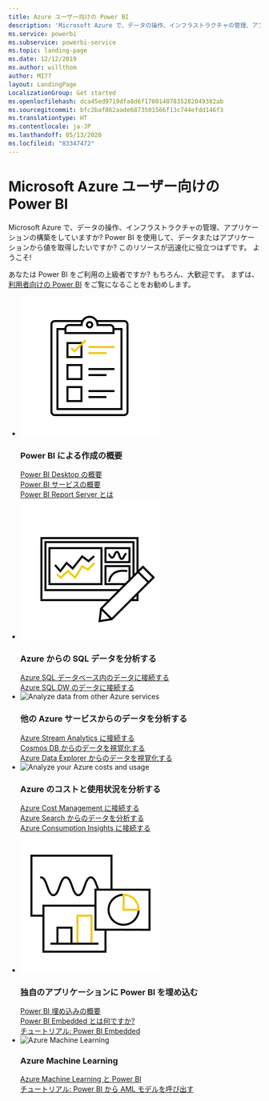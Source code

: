 ```yaml
---
title: Azure ユーザー向けの Power BI
description: 'Microsoft Azure で、データの操作、インフラストラクチャの管理、アプリケーションの構築をしていますか? '
ms.service: powerbi
ms.subservice: powerbi-service
ms.topic: landing-page
ms.date: 12/12/2019
ms.author: willthom
author: MI77
layout: LandingPage
LocalizationGroup: Get started
ms.openlocfilehash: dca45ed9719dfa8d6f17001407835282049382ab
ms.sourcegitcommit: bfc2baf862aade6873501566f13c744efdd146f3
ms.translationtype: HT
ms.contentlocale: ja-JP
ms.lasthandoff: 05/13/2020
ms.locfileid: "83347472"
---
```

# <a name="power-bi-for-microsoft-azure-users"></a>Microsoft Azure ユーザー向けの Power BI 

Microsoft Azure で、データの操作、インフラストラクチャの管理、アプリケーションの構築をしていますか?  Power BI を使用して、データまたはアプリケーションから値を取得したいですか?  このリソースが迅速化に役立つはずです。 ようこそ!

あなたは Power BI をご利用の上級者ですか? もちろん、大歓迎です。 まずは、[利用者向けの Power BI](../consumer/index.yml) をご覧になることをお勧めします。

<ul class="panelContent cardsF"> 
            <li> 
                  <div class="cardSize"> 
                        <div class="cardPadding"> 
                              <div class="card"> 
                                    <div class="cardImageOuter">
                                          <div class="cardImage">
                                                <img alt="Get started creating with Power BI" src="media/power-bi-creator-landing/power-bi-designer-get-started.svg" data-linktype="relative-path">
                                          </div>
                                    </div>
                                    <div class="cardText"> 
                                          <h3>Power BI による作成の概要</h3> 
                                          <p></p>
                                               <a href="../fundamentals/desktop-what-is-desktop.md">Power BI Desktop の概要</a><br/> 
                                               <a href="../fundamentals/power-bi-overview.md">Power BI サービスの概要</a><br/> 
                                               <a href="../report-server/get-started.md">Power BI Report Server とは</a>
                                    </div> 
                              </div> 
                        </div> 
                  </div> 
            </li>
            <li> 
                  <div class="cardSize"> 
                        <div class="cardPadding"> 
                              <div class="card"> 
                                    <div class="cardImageOuter">
                                          <div class="cardImage">
                                                <img alt="Analyze your SQL data from Azure" src="media/power-bi-creator-landing/power-bi-designer-transform-shape-data.svg" data-linktype="relative-path">
                                          </div>
                                    </div>
                                    <div class="cardText"> 
                                          <h3>Azure からの SQL データを分析する</h3> 
                                          <p></p>
                                                <a href="service-azure-sql-database-with-direct-connect.md">Azure SQL データベース内のデータに接続する</a><br/> 
                                                <a href="service-azure-sql-data-warehouse-with-direct-connect.md">Azure SQL DW のデータに接続する</a> 
                                    </div> 
                              </div> 
                        </div> 
                  </div> 
            </li>
            <li> 
                  <div class="cardSize"> 
                        <div class="cardPadding"> 
                              <div class="card"> 
                                    <div class="cardImageOuter">
                                          <div class="cardImage">
                                                <img alt="Analyze data from other Azure services" src="media/power-bi-creator-landing/power-bi-designer-connect-data.svg" data-linktype="relative-path">
                                          </div>
                                    </div>
                                    <div class="cardText"> 
                                          <h3>他の Azure サービスからのデータを分析する</h3> 
                                          <p></p>
                                                <a href="https://docs.microsoft.com/azure/stream-analytics/stream-analytics-power-bi-dashboard">Azure Stream Analytics に接続する</a><br/> 
                                                <a href="https://docs.microsoft.com/azure/cosmos-db/powerbi-visualize">Cosmos DB からのデータを視覚化する</a><br/> 
                                                <a href="https://docs.microsoft.com/azure/data-explorer/visualize-power-bi">Azure Data Explorer からのデータを視覚化する</a>
                                    </div> 
                              </div> 
                        </div> 
                  </div> 
            </li>
            <li> 
                  <div class="cardSize"> 
                        <div class="cardPadding"> 
                              <div class="card"> 
                                    <div class="cardImageOuter">
                                          <div class="cardImage">
                                                <img alt="Analyze your Azure costs and usage" src="media/power-bi-creator-landing/power-bi-designer-licensing.svg" data-linktype="relative-path">
                                          </div>
                                    </div>
                                    <div class="cardText"> 
                                          <h3>Azure のコストと使用状況を分析する</h3> 
                                          <p></p>
                                                <a href="desktop-connect-azure-cost-management.md">Azure Cost Management に接続する</a><br/> 
                                                <a href="service-connect-to-azure-search.md">Azure Search からのデータを分析する</a><br/> 
                                                <a href="desktop-connect-azure-consumption-insights.md">Azure Consumption Insights に接続する</a>
                                    </div> 
                              </div> 
                        </div> 
                  </div> 
            </li>
            <li> 
                  <div class="cardSize"> 
                        <div class="cardPadding"> 
                              <div class="card"> 
                                    <div class="cardImageOuter">
                                          <div class="cardImage">
                                                <img alt="Embedding Power BI in your own applications" src="media/power-bi-creator-landing/power-bi-designer-modeling-data-relationships.svg" data-linktype="relative-path">
                                          </div>
                                    </div>
                                    <div class="cardText"> 
                                          <h3>独自のアプリケーションに Power BI を埋め込む</h3> 
                                          <p></p>
                                                <a href="../developer/embedded/embedding.md">Power BI 埋め込みの概要</a><br/>
                                                <a href="../developer/embedded/azure-pbie-what-is-power-bi-embedded.md">Power BI Embedded とは何ですか?</a><br/> 
                                                <a href="../developer/embedded/embed-sample-for-customers.md">チュートリアル: Power BI Embedded </a> 
                                    </div> 
                              </div> 
                        </div> 
                  </div> 
            </li>
            <li> 
                  <div class="cardSize"> 
                        <div class="cardPadding"> 
                              <div class="card"> 
                                    <div class="cardImageOuter">
                                          <div class="cardImage">
                                                <img alt="Azure Machine Learning" src="media/power-bi-creator-landing/power-bi-designer-create-reports-visuals-dashboards.svg" data-linktype="relative-path">
                                          </div>
                                    </div>
                                    <div class="cardText"> 
                                          <h3>Azure Machine Learning</h3> 
                                          <p></p>
                                                <a href="../transform-model/service-machine-learning-integration.md">Azure Machine Learning と Power BI</a><br/> 
                                                <a href="service-tutorial-invoke-machine-learning-model.md">チュートリアル: Power BI から AML モデルを呼び出す</a><br/> 
                                    </div> 
                              </div> 
                        </div> 
                  </div> 
            </li>
</ul>
